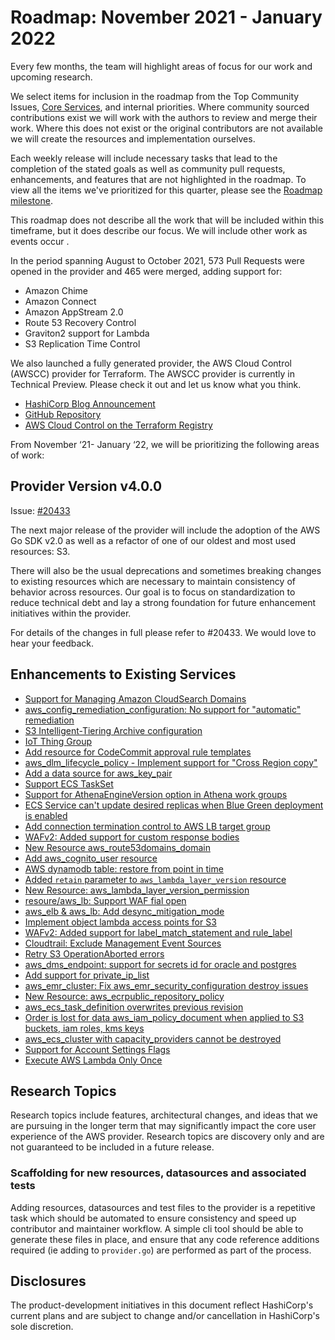 # Roadmap:  November 2021 - January 2022

Every few months, the team will highlight areas of focus for our work and upcoming research.

We select items for inclusion in the roadmap from the Top Community Issues, [Core Services](../contributing/core-services.md), and internal priorities. Where community sourced contributions exist we will work with the authors to review and merge their work. Where this does not exist or the original contributors are not available we will create the resources and implementation ourselves.

Each weekly release will include necessary tasks that lead to the completion of the stated goals as well as community pull requests, enhancements, and features that are not highlighted in the roadmap. To view all the items we've prioritized for this quarter, please see the [Roadmap milestone](https://github.com/hashicorp/terraform-provider-aws/milestone/138).

This roadmap does not describe all the work that will be included within this timeframe, but it does describe our focus. We will include other work as events occur .

In the period spanning August to October 2021, 573 Pull Requests were opened in the provider and 465 were merged, adding support for:

- Amazon Chime
- Amazon Connect
- Amazon AppStream 2.0
- Route 53 Recovery Control
- Graviton2 support for Lambda
- S3 Replication Time Control

We also launched a fully generated provider, the AWS Cloud Control (AWSCC) provider for Terraform. The AWSCC provider is currently in Technical Preview. Please check it out and let us know what you think.

- [HashiCorp Blog Announcement](https://www.hashicorp.com/blog/announcing-terraform-aws-cloud-control-provider-tech-preview)
- [GitHub Repository](https://github.com/hashicorp/terraform-provider-awscc)
- [AWS Cloud Control on the Terraform Registry](https://registry.terraform.io/providers/hashicorp/awscc/latest)

From November ‘21- January ‘22, we will be prioritizing the following areas of work:

## Provider Version v4.0.0

Issue: [#20433](https://github.com/hashicorp/terraform-provider-aws/issues/20433)

The next major release of the provider will include the adoption of the AWS Go SDK v2.0 as well as a refactor of one of our oldest and most used resources: S3.

There will also be the usual deprecations and sometimes breaking changes to existing resources which are necessary to maintain consistency of behavior across resources. Our goal is to focus on standardization to reduce technical debt and lay a strong foundation for future enhancement initiatives within the provider.

For details of the changes in full please refer to #20433. We would love to hear your feedback.

## Enhancements to Existing Services

- [Support for Managing Amazon CloudSearch Domains](https://github.com/hashicorp/terraform-provider-aws/issues/7833)
- [aws_config_remediation_configuration: No support for "automatic" remediation](https://github.com/hashicorp/terraform-provider-aws/issues/15491)
- [S3 Intelligent-Tiering Archive configuration](https://github.com/hashicorp/terraform-provider-aws/issues/16123)
- [IoT Thing Group](https://github.com/hashicorp/terraform-provider-aws/issues/8801)
- [Add resource for CodeCommit approval rule templates](https://github.com/hashicorp/terraform-provider-aws/issues/11461)
- [aws_dlm_lifecycle_policy - Implement support for "Cross Region copy"](https://github.com/hashicorp/terraform-provider-aws/issues/12204)
- [Add a data source for aws_key_pair](https://github.com/hashicorp/terraform-provider-aws/issues/15590)
- [Support ECS TaskSet](https://github.com/hashicorp/terraform-provider-aws/issues/8124)
- [Support for AthenaEngineVersion option in Athena work groups](https://github.com/hashicorp/terraform-provider-aws/issues/17456)
- [ECS Service can't update desired replicas when Blue Green deployment is enabled](https://github.com/hashicorp/terraform-provider-aws/issues/13658)
- [Add connection termination control to AWS LB target group](https://github.com/hashicorp/terraform-provider-aws/issues/17227)
- [WAFv2: Added support for custom response bodies](https://github.com/hashicorp/terraform-provider-aws/pull/19764)
- [New Resource aws_route53domains_domain](https://github.com/hashicorp/terraform-provider-aws/pull/12711)
- [Add aws_cognito_user resource](https://github.com/hashicorp/terraform-provider-aws/pull/19919)
- [AWS dynamodb table: restore from point in time](https://github.com/hashicorp/terraform-provider-aws/pull/19292)
- [Added `retain` parameter to `aws_lambda_layer_version` resource](https://github.com/hashicorp/terraform-provider-aws/pull/11997)
- [New Resource: aws_lambda_layer_version_permission](https://github.com/hashicorp/terraform-provider-aws/pull/11941)
- [resoure/aws_lb: Support WAF fial open](https://github.com/hashicorp/terraform-provider-aws/pull/16393)
- [aws_elb & aws_lb: Add desync_mitigation_mode](https://github.com/hashicorp/terraform-provider-aws/pull/14764)
- [Implement object lambda access points for S3](https://github.com/hashicorp/terraform-provider-aws/pull/19294)
- [WAFv2: Added support for label_match_statement and rule_label](https://github.com/hashicorp/terraform-provider-aws/pull/19576)
- [Cloudtrail: Exclude Management Event Sources](https://github.com/hashicorp/terraform-provider-aws/pull/17203)
- [Retry S3 OperationAborted errors](https://github.com/hashicorp/terraform-provider-aws/pull/12949)
- [aws_dms_endpoint: support for secrets id for oracle and postgres](https://github.com/hashicorp/terraform-provider-aws/pull/19040)
- [Add support for private_ip_list](https://github.com/hashicorp/terraform-provider-aws/pull/17846)
- [aws_emr_cluster: Fix aws_emr_security_configuration destroy issues](https://github.com/hashicorp/terraform-provider-aws/pull/12578)
- [New Resource: aws_ecrpublic_repository_policy](https://github.com/hashicorp/terraform-provider-aws/pull/16901)
- [aws_ecs_task_definition overwrites previous revision](https://github.com/hashicorp/terraform-provider-aws/issues/258)
- [Order is lost for data aws_iam_policy_document when applied to S3 buckets, iam roles, kms keys](https://github.com/hashicorp/terraform-provider-aws/issues/11801)
- [aws_ecs_cluster with capacity_providers cannot be destroyed](https://github.com/hashicorp/terraform-provider-aws/issues/11409)
- [Support for Account Settings Flags](https://github.com/hashicorp/terraform-provider-aws/issues/10168)
- [Execute AWS Lambda Only Once](https://github.com/hashicorp/terraform-provider-aws/issues/4746)

## Research Topics

Research topics include features, architectural changes, and ideas that we are pursuing in the longer term that may significantly impact the core user experience of the AWS provider. Research topics are discovery only and are not guaranteed to be included in a future release.

### Scaffolding for new resources, datasources and associated tests

Adding resources, datasources and test files to the provider is a repetitive task which should be automated to ensure consistency and speed up contributor and maintainer workflow. A simple cli tool should be able to generate these files in place, and ensure that any code reference additions required (ie adding to `provider.go`) are performed as part of the process.

## Disclosures

The product-development initiatives in this document reflect HashiCorp's current plans and are subject to change and/or cancellation in HashiCorp's sole discretion.
